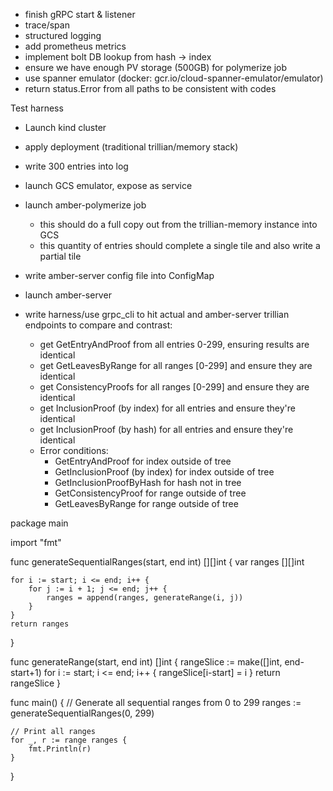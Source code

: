 - finish gRPC start & listener
- trace/span
- structured logging
- add prometheus metrics
- implement bolt DB lookup from hash -> index
- ensure we have enough PV storage (500GB) for polymerize job
- use spanner emulator (docker: gcr.io/cloud-spanner-emulator/emulator)
- return status.Error from all paths to be consistent with codes

Test harness
- Launch kind cluster
- apply deployment (traditional trillian/memory stack)
- write 300 entries into log 
- launch GCS emulator, expose as service
- launch amber-polymerize job
  - this should do a full copy out from the trillian-memory instance into GCS
  - this quantity of entries should complete a single tile and also write a partial tile
- write amber-server config file into ConfigMap
- launch amber-server

- write harness/use grpc_cli to hit actual and amber-server trillian endpoints to compare and contrast:
  - get GetEntryAndProof from all entries 0-299, ensuring results are identical
  - get GetLeavesByRange for all ranges [0-299] and ensure they are identical
  - get ConsistencyProofs for all ranges [0-299] and ensure they are identical
  - get InclusionProof (by index) for all entries and ensure they're identical
  - get InclusionProof (by hash) for all entries and ensure they're identical
  - Error conditions:
    - GetEntryAndProof for index outside of tree
    - GetInclusionProof (by index) for index outside of tree
    - GetInclusionProofByHash for hash not in tree
    - GetConsistencyProof for range outside of tree
    - GetLeavesByRange for range outside of tree

package main

import "fmt"

func generateSequentialRanges(start, end int) [][]int {
	var ranges [][]int

	for i := start; i <= end; i++ {
		for j := i + 1; j <= end; j++ {
			ranges = append(ranges, generateRange(i, j))
		}
	}
	return ranges
}

func generateRange(start, end int) []int {
	rangeSlice := make([]int, end-start+1)
	for i := start; i <= end; i++ {
		rangeSlice[i-start] = i
	}
	return rangeSlice
}

func main() {
	// Generate all sequential ranges from 0 to 299
	ranges := generateSequentialRanges(0, 299)

	// Print all ranges
	for _, r := range ranges {
		fmt.Println(r)
	}
}

